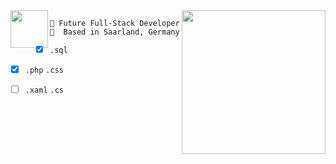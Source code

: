<img align='right' src="https://media.giphy.com/media/U6YxrKZ84AfppW48r4/giphy.gif" width="230">

<img align='left' src="https://www.ynav.de/wp-content/uploads/2019/12/logo-000-1.png" height='60px'>

```
🚀 Future Full-Stack Developer
📍  Based in Saarland, Germany
```


* [x] `.sql` 
* [x] `.php` `.css`
* [ ] `.xaml` `.cs` 


